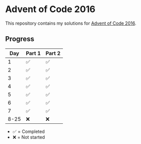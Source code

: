 # Advent of Code 2016

This repository contains my solutions for [Advent of Code 2016](https://adventofcode.com/2016).

## Progress

| Day  | Part 1 | Part 2 |
|------|--------|--------|
| 1    | ✅     | ✅     |
| 2    | ✅     | ✅     |
| 3    | ✅     | ✅     |
| 4    | ✅     | ✅     |
| 5    | ✅     | ✅     |
| 6    | ✅     | ✅     |
| 7    | ✅     | ✅     |
| 8-25 | ❌     | ❌     |

- ✅ = Completed
- ❌ = Not started


